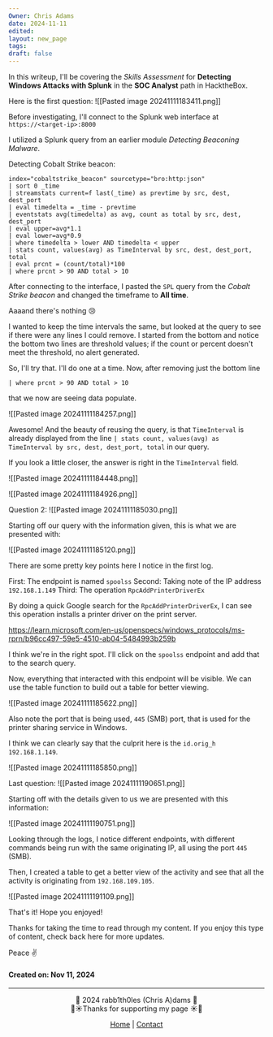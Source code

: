 ```yaml
---
Owner: Chris Adams
date: 2024-11-11
edited: 
layout: new_page
tags: 
draft: false
---
```

In this writeup, I'll be covering the *Skills Assessment* for **Detecting Windows Attacks with Splunk** in the **SOC Analyst** path in HacktheBox.

Here is the first question:
![[Pasted image 20241111183411.png]]

Before investigating, I'll connect to the Splunk web interface at `https://<target-ip>:8000`


I utilized a Splunk query from an earlier module *Detecting Beaconing Malware*.

Detecting Cobalt Strike beacon:

```
index="cobaltstrike_beacon" sourcetype="bro:http:json" 
| sort 0 _time
| streamstats current=f last(_time) as prevtime by src, dest, dest_port
| eval timedelta = _time - prevtime
| eventstats avg(timedelta) as avg, count as total by src, dest, dest_port
| eval upper=avg*1.1
| eval lower=avg*0.9
| where timedelta > lower AND timedelta < upper
| stats count, values(avg) as TimeInterval by src, dest, dest_port, total
| eval prcnt = (count/total)*100
| where prcnt > 90 AND total > 10
```

After connecting to the interface, I pasted the `SPL` query from the *Cobalt Strike beacon* and changed the timeframe to **All time**. 

Aaaand there's nothing 😢

I wanted to keep the time intervals the same, but looked at the query to see if there were any lines I could remove. I started from the bottom and notice the bottom two lines are threshold values; if the count or percent doesn't meet the threshold, no alert generated.

So, I'll try that. I'll do one at a time. Now, after removing just the bottom line

```
| where prcnt > 90 AND total > 10
```

that we now are seeing data populate.

![[Pasted image 20241111184257.png]]

Awesome! And the beauty of reusing the query, is that `TimeInterval` is already displayed from the line `| stats count, values(avg) as TimeInterval by src, dest, dest_port, total` in our query. 

If you look a little closer, the answer is right in the `TimeInterval` field.

![[Pasted image 20241111184448.png]]

![[Pasted image 20241111184926.png]]

Question 2:
![[Pasted image 20241111185030.png]]

Starting off our query with the information given, this is what we are presented with:

![[Pasted image 20241111185120.png]]

There are some pretty key points here I notice in the first log.

First: The endpoint is named `spoolss`
Second: Taking note of the IP address `192.168.1.149`
Third: The operation `RpcAddPrinterDriverEx`

By doing a quick Google search for the `RpcAddPrinterDriverEx`, I can see this operation installs a printer driver on the print server. 

https://learn.microsoft.com/en-us/openspecs/windows_protocols/ms-rprn/b96cc497-59e5-4510-ab04-5484993b259b

I think we're in the right spot. I'll click on the `spoolss` endpoint and add that to the search query.

Now, everything that interacted with this endpoint will be visible. We can use the table function to build out a table for better viewing.

![[Pasted image 20241111185622.png]]

Also note the port that is being used, `445` (SMB) port, that is used for the printer sharing service in Windows.

I think we can clearly say that the culprit here is the `id.orig_h` `192.168.1.149`.

![[Pasted image 20241111185850.png]]

Last question:
![[Pasted image 20241111190651.png]]

Starting off with the details given to us we are presented with this information:

![[Pasted image 20241111190751.png]]

Looking through the logs, I notice different endpoints, with different commands being run with the same originating IP, all using the port `445` (SMB).

Then, I created a table to get a better view of the activity and see that all the activity is originating from `192.168.109.105`.

![[Pasted image 20241111191109.png]]

That's it! Hope you enjoyed!

<div class="neon-line"></div>

Thanks for taking the time to read through my content. If you enjoy this type of content, check back here for more updates. 

Peace ✌️

#### Created on: Nov 11, 2024
---
<div style="text-align: center;">
	<div class="gradient-text">👾 2024 rabb1th0les (Chris A)dams 👾</div> 
	🌴☀Thanks for supporting my page ☀🌴
	<nav>
		<ul style="list-style: none; padding: 0;">
			<div style="text-align: center;">
				<li><a href="index.html">Home</a> | <a href="Contact.html">Contact</a></li>
			</div>
		</ul>
	</nav>	
</div>
